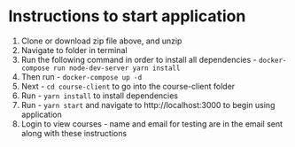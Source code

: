 # Instructions to start application

1. Clone or download zip file above, and unzip
2. Navigate to folder in terminal
3. Run the following command in order to install all dependencies - `docker-compose run node-dev-server yarn install`
4. Then run - `docker-compose up -d`
5. Next - `cd course-client` to go into the course-client folder
6. Run - `yarn install` to install dependencies
7. Run - `yarn start` and navigate to http://localhost:3000 to begin using application
8. Login to view courses - name and email for testing are in the email sent along with these instructions
